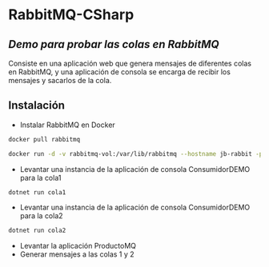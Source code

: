 # RabbitMQ-CSharp
## _Demo para probar las colas en RabbitMQ_

Consiste en una aplicación web que genera mensajes de diferentes colas en RabbitMQ, 
y una aplicación de consola se encarga de recibir los mensajes y sacarlos de la cola.

## Instalación

- Instalar RabbitMQ en Docker
```sh
docker pull rabbitmq

docker run -d -v rabbitmq-vol:/var/lib/rabbitmq --hostname jb-rabbit -p 5672:5672 -p 8081:15672 --name jb-rabbit rabbitmq:3-management
``` 

- Levantar una instancia de la aplicación de consola ConsumidorDEMO para la cola1
```sh
dotnet run cola1
```

- Levantar una instancia de la aplicación de consola ConsumidorDEMO para la cola2
```sh
dotnet run cola2
```

- Levantar la aplicación ProductoMQ
- Generar mensajes a las colas 1 y 2

